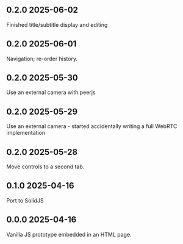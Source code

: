 ## 0.2.0 2025-06-02

Finished title/subtitle display and editing

## 0.2.0 2025-06-01

Navigation; re-order history.

## 0.2.0 2025-05-30

Use an external camera with peerjs

## 0.2.0 2025-05-29

Use an external camera - started accidentally writing a full WebRTC implementation

## 0.2.0 2025-05-28

Move controls to a second tab.

## 0.1.0 2025-04-16

Port to SolidJS

## 0.0.0 2025-04-16

Vanilla JS prototype embedded in an HTML page.
